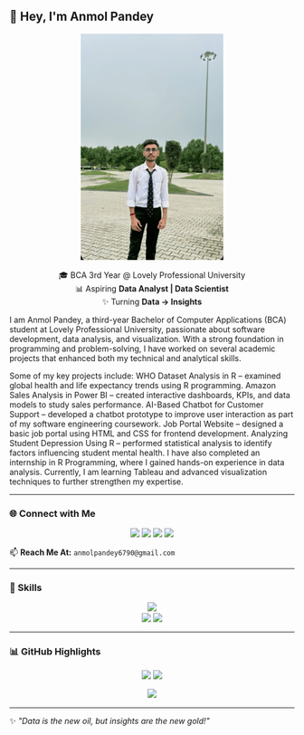 ## 👋 Hey, I'm Anmol Pandey  

<p align="center">
  <img src="WhatsApp Image 2025-08-20 at 00.20.06_26dfa741.jpg" alt="Anmol Pandey" height="400"/>
</p>

<p align="center">
🎓 BCA 3rd Year @ Lovely Professional University <br>
📊 Aspiring <b>Data Analyst | Data Scientist</b> <br>
✨ Turning <b>Data → Insights </b> </b>
                                
I am Anmol Pandey, a third-year Bachelor of Computer Applications (BCA) student at Lovely Professional University, passionate about software development, data analysis, and visualization. With a strong foundation in programming and problem-solving, I have worked on several academic projects that enhanced both my technical and analytical skills.

Some of my key projects include:
WHO Dataset Analysis in R – examined global health and life expectancy trends using R programming.
Amazon Sales Analysis in Power BI – created interactive dashboards, KPIs, and data models to study sales performance. 
AI-Based Chatbot for Customer Support – developed a chatbot prototype to improve user interaction as part of my software engineering coursework.
Job Portal Website – designed a basic job portal using HTML and CSS for frontend development.
Analyzing Student Depression Using R – performed statistical analysis to identify factors influencing student mental health.
I have also completed an internship in R Programming, where I gained hands-on experience in data analysis. Currently, I am learning Tableau and advanced visualization techniques to further strengthen my expertise.
</p>

---

### 🌐 Connect with Me  
<p align="center">
  <a href="https://www.linkedin.com/in/anmol-pandey-08b864297" target="_blank"><img src="https://img.shields.io/badge/LinkedIn-0077B5?style=flat&logo=linkedin&logoColor=white"/></a>
  <a href="https://www.kaggle.com/anmolpandey01" target="_blank"><img src="https://img.shields.io/badge/Kaggle-20BEFF?style=flat&logo=kaggle&logoColor=white"/></a>
  <a href="https://www.instagram.com/anmol_pandey_6790" target="_blank"><img src="https://img.shields.io/badge/Instagram-E4405F?style=flat&logo=instagram&logoColor=white"/></a>
  <a href="https://www.facebook.com/profile.php?id=100015731958127" target="_blank"><img src="https://img.shields.io/badge/Facebook-1877F2?style=flat&logo=facebook&logoColor=white"/></a>
</p>

📫 **Reach Me At:** `anmolpandey6790@gmail.com`

---

### 🚀 Skills  
<p align="center">
  <img src="https://skillicons.dev/icons?i=c,cpp,python,r,mysql,html,css,js" /><br>
  <img src="https://img.shields.io/badge/Tableau-E97627?style=for-the-badge&logo=tableau&logoColor=white"/>
  <img src="https://img.shields.io/badge/Power%20BI-F2C811?style=for-the-badge&logo=powerbi&logoColor=black"/>
</p>

---

### 📊 GitHub Highlights  
<p align="center">
  <img src="https://github-readme-stats.vercel.app/api?username=Anmol6790&show_icons=true&theme=radical" height="165"/>
  <img src="https://github-readme-stats.vercel.app/api/top-langs/?username=Anmol6790&layout=compact&theme=radical" height="165"/>
</p>

<p align="center">
  <img src="https://github-readme-streak-stats.herokuapp.com/?user=Anmol6790&theme=radical&hide_border=true"/>
</p>

---

✨ *"Data is the new oil, but insights are the new gold!"*
